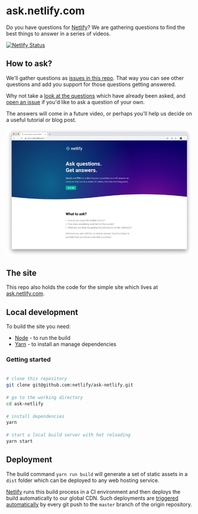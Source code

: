 # ask.netlify.com

Do you have questions for [Netlify](http://www.netlify.com)? We are gathering questions to find the best things to answer in a series of videos.

[![Netlify Status](https://api.netlify.com/api/v1/badges/39480369-35b1-4965-bc1b-483a8e0df7a3/deploy-status)](https://app.netlify.com/sites/ask/deploys)


## How to ask?

We'll gather questions as [issues in this repo](https://github.com/netlify/ask-netlify/issues). That way you can see other questions and add you support for those questions getting answered.

Why not take a [look at the questions](https://github.com/netlify/ask-netlify/issues) which have already been asked, and [open an issue](https://github.com/netlify/ask-netlify/issues/new) if you'd like to ask a question of your own.

The answers will come in a future video, or perhaps you'll help us decide on a useful tutorial or blog post.


![ask.netlify.com](ask-screenshot.jpg)

## The site

This repo also holds the code for the simple site which lives at [ask.netlify.com](https://ask.netlify.com).


## Local development

To build the site you need:

- [Node](https://nodejs.org) - to run the build
- [Yarn](https://yarnpkg.com) - to install an manage dependencies


### Getting started

```bash

# clone this repository
git clone git@github.com:netlify/ask-netlify.git

# go to the working directory
cd ask-netlify

# install dependencies
yarn

# start a local build server with hot reloading
yarn start
```


## Deployment

The build command `yarn run build` will generate a set of static assets in a `dist` folder which can be deployed to any web hosting service.

[Netlify](http://www.netlify.com) runs this build process in a CI environment and then deploys the build automatically to our global CDN. Such deployments are [triggered automatically](https://www.netlify.com/docs/continuous-deployment/) by every git push to the `master` branch of the origin repository.




